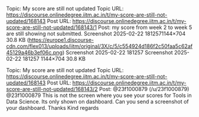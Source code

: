Topic: My score are still not updated
Topic URL: https://discourse.onlinedegree.iitm.ac.in/t/my-score-are-still-not-updated/168143
Post URL: https://discourse.onlinedegree.iitm.ac.in/t/my-score-are-still-not-updated/168143/1
Post:  my score from week 2 to week 5 are still showing not submitted. 
 Screenshot 2025-02-22 1812571144×704 30.8 KB (https://europe1.discourse-cdn.com/flex013/uploads/iitm/original/3X/c/5/c554924d186f2c50faa5c62af45129a46b3ef06c.png) Screenshot 2025-02-22 181257 Screenshot 2025-02-22 181257 1144×704 30.8 KB 

Topic: My score are still not updated
Topic URL: https://discourse.onlinedegree.iitm.ac.in/t/my-score-are-still-not-updated/168143
Post URL: https://discourse.onlinedegree.iitm.ac.in/t/my-score-are-still-not-updated/168143/2
Post:  @23f1000879 (/u/23f1000879) @23f1000879  This is not the screen where you see your scores for Tools in Data Science. Its only shown on dashboard. Can you send a screenshot of your dashboard. Thanks 
 Kind regards 
